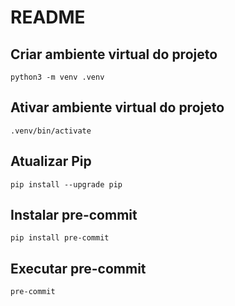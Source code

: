 # README

## Criar ambiente virtual do projeto

```
python3 -m venv .venv
```

## Ativar ambiente virtual do projeto

```
.venv/bin/activate
```

## Atualizar Pip

```
pip install --upgrade pip
```

## Instalar pre-commit

```
pip install pre-commit
```

## Executar pre-commit

```
pre-commit
```